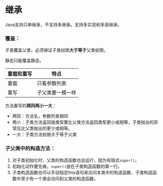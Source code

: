 # 继承

Java支持只单继承，不支持多继承。支持多实现和多层继承。

### 覆盖：

子类覆盖父类，必须保证子类权限**大于等于**父类权限。

静态只能覆盖静态。

| 重载和重写 | 特点             |
| ---------- | ---------------- |
| 重载       | 只看参数列表     |
| 重写       | 子父类要一模一样 |

方法重写的**两同两小一大**：

- 两同：方法名，参数列表相同
- 两小：子类方法返回值类型要比父类方法返回类型更小或相等，子类抛出的异常应比父类抛出的更少或相等。
- 一大：子类方法权限大于等于父类

### 子父类中的构造方法：

1.  对子类初始化时，父类的构造函数也会运行，因为有隐式`super()`。
2. 初始化动作要先做，`super()`放在子类构造函数的第一行。
3. 子类构造函数也可以手动指定this语句来访问本类中的构造函数，子类构造函数中至少有一个类会访问到父类的构造函数。